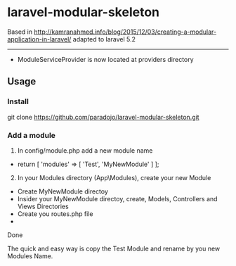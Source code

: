 # laravel-modular-skeleton
Based in http://kamranahmed.info/blog/2015/12/03/creating-a-modular-application-in-laravel/ adapted to laravel 5.2 
____

* ModuleServiceProvider is now located at providers directory

## Usage

### Install
git clone https://github.com/paradojo/laravel-modular-skeleton.git

### Add a module
1. In config/module.php add a new module name
* return  [
    'modules' => [
        'Test',
        'MyNewModule'
    ]
];

2. In your Modules directory (App\Modules), create your new Module
* Create MyNewModule directoy
* Insider your MyNewModule directoy, create, Models, Controllers and Views Directories
* Create you routes.php file 
* 
Done

The quick and easy  way is copy the Test Module and rename by you new Modules Name.
